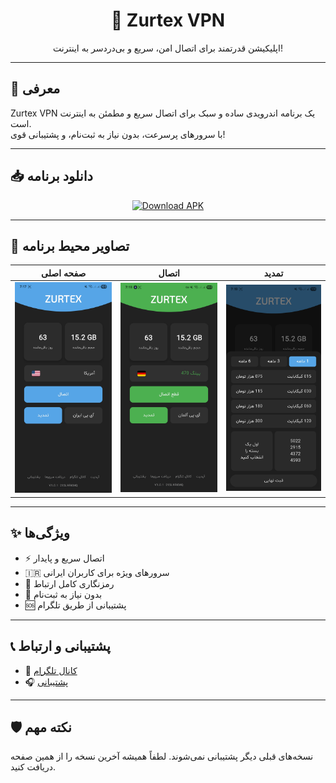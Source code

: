 <h1 align="center">📲 Zurtex VPN</h1>

<p align="center">
  اپلیکیشن قدرتمند برای اتصال امن، سریع و بی‌دردسر به اینترنت!
</p>

---

## 🧾 معرفی

Zurtex VPN یک برنامه اندرویدی ساده و سبک برای اتصال سریع و مطمئن به اینترنت است.  
با سرورهای پرسرعت، بدون نیاز به ثبت‌نام، و پشتیبانی قوی!

---

## 📥 دانلود برنامه

<p align="center">
  <a href="https://github.com/HoseinSadeqi96/Zurtex-Releases/releases/download/v1.0.1/ZurtexVPN_v1.0.1.apk">
    <img src="https://img.shields.io/badge/Download-APK-blue?style=for-the-badge&logo=android" alt="Download APK" />
  </a>
</p>

---

## 📸 تصاویر محیط برنامه

| صفحه اصلی | اتصال | تمدید |
|-----------|-------------|----------|
| ![screenshot1](screenshot1.jpg) | ![screenshot2](screenshot2.jpg) | ![screenshot3](screenshot3.jpg) |

---

## ✨ ویژگی‌ها

- ⚡ اتصال سریع و پایدار
- 🇮🇷 سرورهای ویژه برای کاربران ایرانی
- 🔐 رمزنگاری کامل ارتباط
- 👤 بدون نیاز به ثبت‌نام
- 🆘 پشتیبانی از طریق تلگرام

---

## 📞 پشتیبانی و ارتباط

- 📢 [کانال تلگرام](https://t.me/ZurtexV2rayApp)
- 🎧 [پشتیبانی](https://t.me/Zurtexapp)

---

## 🛡️ نکته مهم

نسخه‌های قبلی دیگر پشتیبانی نمی‌شوند. لطفاً همیشه آخرین نسخه را از همین صفحه دریافت کنید.

